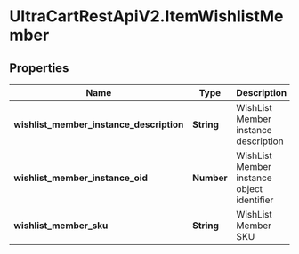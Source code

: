 # UltraCartRestApiV2.ItemWishlistMember

## Properties
Name | Type | Description | Notes
------------ | ------------- | ------------- | -------------
**wishlist_member_instance_description** | **String** | WishList Member instance description | [optional] 
**wishlist_member_instance_oid** | **Number** | WishList Member instance object identifier | [optional] 
**wishlist_member_sku** | **String** | WishList Member SKU | [optional] 


